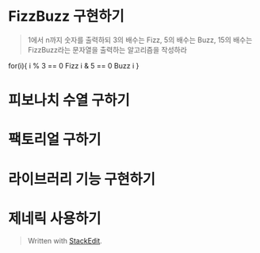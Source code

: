 # FizzBuzz 구현하기

> 1에서 n까지 숫자를 출력하되 3의 배수는 Fizz, 5의 배수는 Buzz, 15의 배수는 FizzBuzz라는 문자열을 출력하는 알고리즘을 작성하라

for(i){
	i % 3 == 0 Fizz
	i & 5 == 0 Buzz
	i 
}


# 피보나치 수열 구하기

# 팩토리얼 구하기

# 라이브러리 기능 구현하기

# 제네릭 사용하기




> Written with [StackEdit](https://stackedit.io/).
<!--stackedit_data:
eyJoaXN0b3J5IjpbLTEwNDEwNDQ0Ml19
-->